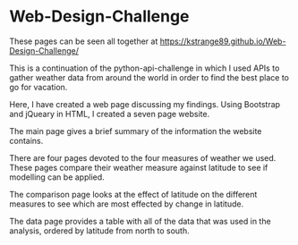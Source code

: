 # Web-Design-Challenge

These pages can be seen all together at https://kstrange89.github.io/Web-Design-Challenge/

This is a continuation of the python-api-challenge in which I used APIs to gather weather data from around the world in order to find the best place to go for vacation.

Here, I have created a web page discussing my findings. Using Bootstrap and jQueary in HTML, I created a seven page website.

The main page gives a brief summary of the information the website contains.

There are four pages devoted to the four measures of weather we used. These pages compare their weather measure against latitude to see if modelling can be applied.

The comparison page looks at the effect of latitude on the different measures to see which are most effected by change in latitude.

The data page provides a table with all of the data that was used in the analysis, ordered by latitude from north to south.